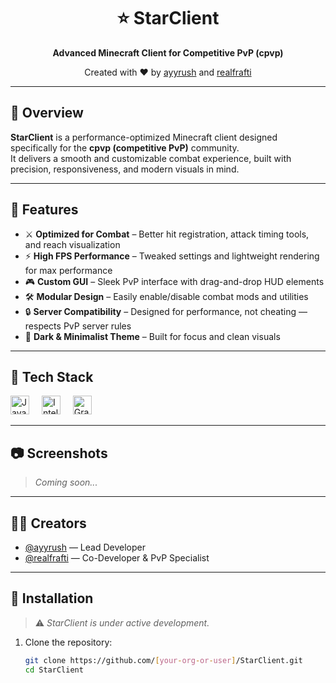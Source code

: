 <h1 align="center">⭐ StarClient</h1>
<p align="center"><strong>Advanced Minecraft Client for Competitive PvP (cpvp)</strong></p>
<p align="center">
  Created with ❤️ by <a href="https://github.com/ayyrush">ayyrush</a> and <a href="https://github.com/realfrafti">realfrafti</a>
</p>

---

## 🚀 Overview

**StarClient** is a performance-optimized Minecraft client designed specifically for the **cpvp (competitive PvP)** community.  
It delivers a smooth and customizable combat experience, built with precision, responsiveness, and modern visuals in mind.

---

## 🎯 Features

- ⚔️ **Optimized for Combat** – Better hit registration, attack timing tools, and reach visualization  
- ⚡ **High FPS Performance** – Tweaked settings and lightweight rendering for max performance  
- 🎮 **Custom GUI** – Sleek PvP interface with drag-and-drop HUD elements  
- 🛠️ **Modular Design** – Easily enable/disable combat mods and utilities  
- 🔒 **Server Compatibility** – Designed for performance, not cheating — respects PvP server rules  
- 🌙 **Dark & Minimalist Theme** – Built for focus and clean visuals

---

## 🧰 Tech Stack

<div align="left">
  <img src="https://cdn.jsdelivr.net/gh/devicons/devicon/icons/java/java-original.svg" height="30" alt="Java" />
  <img width="12" />
  <img src="https://cdn.jsdelivr.net/gh/devicons/devicon/icons/intellij/intellij-original.svg" height="30" alt="IntelliJ IDEA" />
  <img width="12" />
  <img src="https://cdn.jsdelivr.net/gh/devicons/devicon/icons/gradle/gradle-plain.svg" height="30" alt="Gradle" />
</div>

---

## 📷 Screenshots

> _Coming soon..._

---

## 👨‍💻 Creators

- [@ayyrush](https://github.com/ayyrush) — Lead Developer  
- [@realfrafti](https://github.com/realfrafti) — Co-Developer & PvP Specialist  

---

## 📂 Installation

> ⚠️ _StarClient is under active development._

1. Clone the repository:
   ```bash
   git clone https://github.com/[your-org-or-user]/StarClient.git
   cd StarClient
